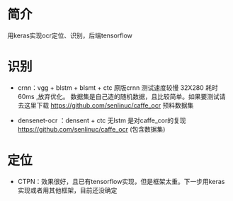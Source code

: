 # 简介

用keras实现ocr定位、识别，后端tensorflow

# 识别
* crnn：vgg + blstm + blsmt + ctc 原版crnn
测试速度较慢 32X280 耗时 60ms ,放弃优化。
数据集是自己造的随机数据，且比较简单。如果要测试请去这里下载 https://github.com/senlinuc/caffe_ocr 预料数据集

* densenet-ocr ：densent + ctc 无lstm
是对caffe_cor的复现 https://github.com/senlinuc/caffe_ocr (包含数据集)


# 定位
* CTPN：效果很好，且已有tensorflow实现，但是框架太重。下一步用keras实现或者用其他框架，目前还没确定



